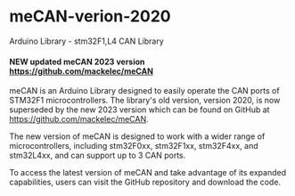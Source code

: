 # meCAN-verion-2020
Arduino Library - stm32F1,L4 CAN Library

#### NEW updated meCAN 2023 version  https://github.com/mackelec/meCAN


meCAN is an Arduino Library designed to easily operate the CAN ports of STM32F1 microcontrollers. The library's old version, version 2020, is now superseded by the new 2023 version which can be found on GitHub at https://github.com/mackelec/meCAN. 

The new version of meCAN is designed to work with a wider range of microcontrollers, including stm32F0xx, stm32F1xx, stm32F4xx, and stm32L4xx, and can support up to 3 CAN ports. 

To access the latest version of meCAN and take advantage of its expanded capabilities, users can visit the GitHub repository and download the code. 

